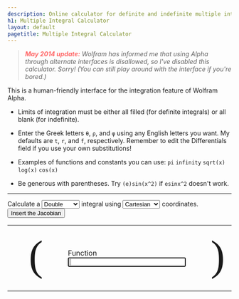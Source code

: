 ```yaml
---
description: Online calculator for definite and indefinite multiple integrals using Cartesian, polar, cylindrical, or spherical coordinates.
h1: Multiple Integral Calculator
layout: default
pagetitle: Multiple Integral Calculator
---
```

> *<strong style="color:#f66">May 2014 update:</strong> Wolfram has informed me that using Alpha through alternate interfaces is disallowed, so I've disabled this calculator. Sorry! (You can still play around with the interface if you're bored.)*

This is a human-friendly interface for the integration feature of Wolfram Alpha.

- Limits of integration must be either all filled (for definite integrals) or all blank (for indefinite).

- Enter the Greek letters `θ`, `ρ`, and `φ` using any English letters you want. My defaults are `t`, `r`, and `f`, respectively. Remember to edit the Differentials field if you use your own substitutions!

- Examples of functions and constants you can use: `pi` `infinity` `sqrt(x)` `log(x)` `cos(x)`

- Be generous with parentheses. Try `(e)sin(x^2)` if `esinx^2` doesn't work.

---

<div id="integralcalc">
  <p>
    Calculate a <select id="order">
      <option value="1">Single</option>
      <option value="2" selected="selected">Double</option>
      <option value="3">Triple</option>
      <option value="4">Quadruple</option>
    </select> integral using <select id="coords">
      <option value="1">Cartesian</option>
      <option value="2">Polar</option>
      <option value="3">Cylindrical</option>
      <option value="4">Spherical</option>
    </select> coordinates.
    <input type="button" id="jacobian" value="Insert the Jacobian">
  </p>
  <table class="borderless">
    <tr>
      <td rowspan="3" style="font-size:6em;font-family:Times New Roman;">(</td>
      <td>&nbsp;</td>
      <td rowspan="3" style="font-size:6em;font-family:Times New Roman;">)</td>
      <td>&nbsp;</td>
    </tr>
    <tr>
      <td id="integrand">Function<br><input type="text" size="30" autofocus></td>
      <td id="differentials">Differentials<br><input type="text" style="width:6em;" value="dz dy dx"></td>
    </tr>
    <tr>
      <td>&nbsp;</td>
      <td>&nbsp;</td>
    </tr>
  </table>
  <!--
  <hr>
  <button id="integrate">Submit</button>
  -->
</div>

<script type="text/javascript">
(function(){
  var
    order = 0, // Number of integration symbols
    query = "", // String to submit to Alpha
    jacobian = "", // Jacobian to append
    example = "", // Example function
    coords = 0, // Current coordinate system
    COORDS = { // Coordinate system enum
      CARTESIAN: 1,
      POLAR: 2,
      CYLINDRICAL: 3,
      SPHERICAL: 4
    };

  function settings()
  {
    var tmp = 1 * $("#order").val();
    if (order != tmp)
    {
      // Update to new integral order
      order = tmp;
      switch (order)
      {
        case 2:
          $("#coords option[value=2]").show();
          $("#coords option[value=3], #coords option[value=4]").hide();
          break;
        case 3:
          $("#coords option[value=3], #coords option[value=4]").show();
          $("#coords option[value=2]").hide();
          break;
        default:
          $("#coords option[value!=1]").hide();
          break;
      }
      $("#coords").val(COORDS.CARTESIAN + "");
      coords = 0;
      $(".removable").remove();
      for (i = 0; i < order; ++i)
      {
        $("#integralcalc tr:eq(0)").prepend('<td class="removable"><input type="text" style="width:3em"></td>');
        $("#integralcalc tr:eq(1)").prepend('<td class="removable" style="font-size:8em;font-family:Impact,Georgia,Times New Roman;border:0px">&int;</td>');
        $("#integralcalc tr:eq(2)").prepend('<td class="removable"><input type="text" style="width:3em"></td>');
      }
    }

    tmp = 1 * $("#coords").val();
    // Update to new coordinate system
    $("#integralcalc table input[type=text]").val("");
    coords = tmp;
    jacobian = "";
    example = "";
    switch (coords)
    {
    case COORDS.CARTESIAN:
      $("#differentials input").val("dx dy dz dt".substring(0, 3 * order - 1));
      $("#jacobian").hide();
      switch (order) {
        case 2:
          example = "xy^2";
          break;
        case 3:
          example = "x + 3yz + z^2";
          break;
        case 4:
          example = "2xy + t^3";
          break;
        default:
          example = "7x + 3";
          break;
      }
      break;
    case COORDS.POLAR:
      jacobian = "(r)";
      $("#jacobian").show();
      $("#differentials input").val("dr dt");
      example = "(r + 2t)";
      break;
    case COORDS.CYLINDRICAL:
      $("#differentials input").val("dz dr dt");
      jacobian = "(r)";
      $("#jacobian").show();
      example = "(r)sin(t)";
      break;
    case COORDS.SPHERICAL:
      $("#differentials input").val("dr dt df");
      jacobian = "(r^2)sin(f)";
      $("#jacobian").show();
      example = "(16r)cos(f)";
      break;
    default:
      console.log("Invalid coordinate system: " + coords);
      $("#differentials input").val("");
      $("#jacobian").hide();
      break;
    }
    $("#integrand input").prop("placeholder",
      "Example: " + example + jacobian);
    update();
  }

  // Update Alpha textfield
  function update()
  {
    // Start building query string using integrand and differentials
    query = $("#integrand input").val().trim() + " "
      + $("#differentials input").val();
    if ($("#integralcalc tr:eq(0) td:eq(0) input").val().trim().length > 0)
    {
      var differentials = $("#differentials input").val().trim().replace(/ |d/g, "");
      for (i = 0; i < differentials.length; ++i)
      {
        // Add bounds
        query +=
          " from "
          + differentials[differentials.length - 1 - i]
          + "="
          + $("#integralcalc tr:eq(2) td:eq(" + i + ") input").val()
          + " to "
          + $("#integralcalc tr:eq(0) td:eq(" + i + ") input").val();
      }
    }
    query = query
      .replace(/ *\+ */g, "+") // Remove whitespace padding from operators
      .replace(/ *\* */g, "*")
      .replace(/ *\- */g, "-")
      .replace(/ *\/ */g, "/")
      .replace(/ *\^ */g, "^")
      .replace(/\+/g, "%2B"); // Percent-encode plus symbol
    query = "https://www.wolframalpha.com/input/?i=integrate%20" + query;
  }

  // Open Alpha tab
  function submit()
  {
    // if (query.split("(").length !== query.split(")").length)
    // {
    //   alert("Your parentheses aren't matched!");
    //   return;
    // }
    // if (query.split("[").length !== query.split("]").length)
    // {
    //   alert("Your brackets aren't matched!");
    //   return;
    // }
    // $.getJSON("http://smart-ip.net/geoip-json?callback=?",
    //   function(geo){
    //     $.post('/php/form-handler.php', {'case': 'locate', 'geo': JSON.stringify(geo), 'type': 'integrate ' + query});
    //   }
    // );
    // window.open(query, "_blank");
  }

  // Initialization

  settings();
  update();
  $("#integrand input").focus();

  // Event bindings

  $("#integralcalc select").change(function ()
  {
    settings();
  });

  $("#integralcalc input[type=text]").on("change keyup", function (e)
  {
    update();
    if (e.keyCode == 13) {
      submit();
    }
  });

  $("#jacobian").click(function ()
  {
    $("#integrand input").val($("#integrand input").val() + jacobian);
  });

  $("#integrate").click(function ()
  {
    submit();
  });
}());
</script>

